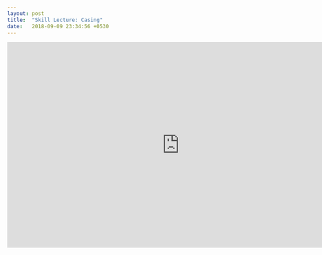 ```yaml
---
layout: post
title:  "Skill Lecture: Casing"
date:   2018-09-09 23:34:56 +0530
---
```


<iframe src="https://docs.google.com/presentation/d/e/2PACX-1vQ5_5gBf7LfbNcyhhdu4RHSvhb0Ww7f-xaBdTZ8FswpZiN_RteA34eMsfcnQnsvnRip_6EH3aw2X-Mq/embed?start=false&loop=false&delayms=3000" frameborder="0" width="800" height="479" allowfullscreen="true" mozallowfullscreen="true" webkitallowfullscreen="true"></iframe>
